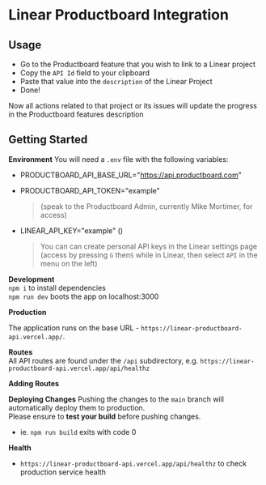 # Linear Productboard Integration

## Usage

- Go to the Productboard feature that you wish to link to a Linear project
- Copy the `API Id` field to your clipboard
- Paste that value into the `description` of the Linear Project
- Done!

Now all actions related to that project or its issues will update the progress in the Productboard features description

## Getting Started

**Environment**
You will need a `.env` file with the following variables:

- PRODUCTBOARD_API_BASE_URL="https://api.productboard.com"

- PRODUCTBOARD_API_TOKEN="example"

  > (speak to the Productboard Admin, currently Mike Mortimer, for access)

- LINEAR_API_KEY="example" ()
  > You can can create personal API keys in the Linear settings page (access by pressing `G` then`S` while in Linear, then select `API` in the menu on the left)

**Development**  
`npm i` to install dependencies  
`npm run dev` boots the app on localhost:3000

**Production**

The application runs on the base URL - `https://linear-productboard-api.vercel.app/`.

**Routes**  
All API routes are found under the `/api` subdirectory, e.g. `https://linear-productboard-api.vercel.app/api/healthz`

**Adding Routes**

**Deploying Changes**
Pushing the changes to the `main` branch will automatically deploy them to production.  
Please ensure to **test your build** before pushing changes.

- ie. `npm run build` exits with code 0

**Health**

- `https://linear-productboard-api.vercel.app/api/healthz` to check production service health
